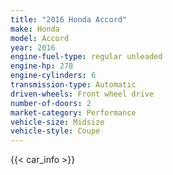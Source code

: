 ```yaml
---
title: "2016 Honda Accord"
make: Honda
model: Accord
year: 2016
engine-fuel-type: regular unleaded
engine-hp: 278
engine-cylinders: 6
transmission-type: Automatic
driven-wheels: Front wheel drive
number-of-doors: 2
market-category: Performance
vehicle-size: Midsize
vehicle-style: Coupe
---
```


{{< car_info >}}
